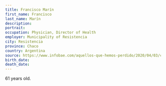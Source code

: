 ```yaml
---
title: Francisco Marín
first_name: Francisco
last_name: Marín
description: 
portrait: 
occupation: Physician, Director of Health
employer: Municipality of Resistencia
city: Resistencia
province: Chaco
country: Argentina
source: https://www.infobae.com/aquellos-que-hemos-perdido/2020/04/03/coronavirus-en-la-argentina-la-historia-del-medico-muerto-de-chaco-y-su-vinculo-con-la-paciente-cero/
birth_date: 
death_date: 
---
```


61 years old.